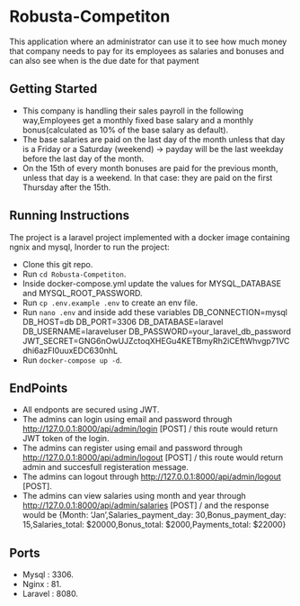 # Robusta-Competiton
This application where an administrator can use it to see how much money that company needs to pay for its employees as salaries and bonuses and can also see when is the due date for that payment

## Getting Started
- This company is handling their sales payroll in the following way,Employees get a monthly fixed base salary and a monthly bonus(calculated as 10% of the base salary as default).
- The base salaries are paid on the last day of the month unless that day is a Friday or a Saturday (weekend) -> payday will be the last weekday before the last day of the month.
- On the 15th of every month bonuses are paid for the previous month, unless that day is a weekend. In that case: they are paid on the first Thursday after the 15th.

## Running Instructions 
The project is a laravel project implemented with a docker image containing ngnix and mysql, Inorder to run the project:

- Clone this git repo.
- Run ```cd Robusta-Competiton```.
- Inside docker-compose.yml update the values for MYSQL_DATABASE and MYSQL_ROOT_PASSWORD.
- Run ```cp .env.example .env``` to create an env file.
- Run ```nano .env``` and inside add these variables
    DB_CONNECTION=mysql
    DB_HOST=db
    DB_PORT=3306
    DB_DATABASE=laravel
    DB_USERNAME=laraveluser
    DB_PASSWORD=your_laravel_db_password
    JWT_SECRET=GNG6nOwUJZctoqXHEGu4KETBmyRh2iCEftWhvgp71VCdhi6azFI0uuxEDC630nhL
- Run ```docker-compose up -d```.

## EndPoints

- All endponts are secured using JWT.
- The admins can login using email and password through http://127.0.0.1:8000/api/admin/login [POST] / this route would return JWT token of the login. 
- The admins can register using email and password through http://127.0.0.1:8000/api/admin/logout [POST] / this route would return admin and succesfull registeration message.
- The admins can logout through http://127.0.0.1:8000/api/admin/logout [POST].
- The admins can view salaries using month and year through http://127.0.0.1:8000/api/admin/salaries [POST] / and the response would be 
    {Month: ‘Jan’,Salaries_payment_day: 30,Bonus_payment_day: 15,Salaries_total: $20000,Bonus_total: $2000,Payments_total: $22000}
    
## Ports 
- Mysql : 3306.
- Nginx : 81.
- Laravel : 8080.

